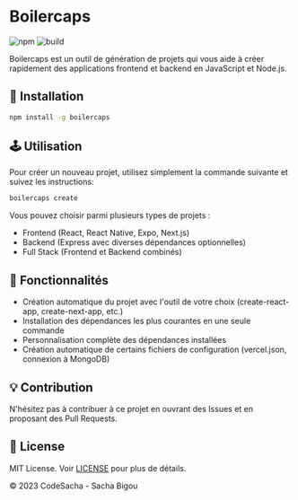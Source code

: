 # Boilercaps

![npm](https://img.shields.io/npm/v/boilercaps)
![build](https://img.shields.io/github/workflow/status/SBigz/Boilercaps/build)

Boilercaps est un outil de génération de projets qui vous aide à créer rapidement des applications frontend et backend en JavaScript et Node.js.

## 🚀 Installation

```bash
npm install -g boilercaps
```

## 🕹️ Utilisation

Pour créer un nouveau projet, utilisez simplement la commande suivante et suivez les instructions:

```bash
boilercaps create
```

Vous pouvez choisir parmi plusieurs types de projets :

- Frontend (React, React Native, Expo, Next.js)
- Backend (Express avec diverses dépendances optionnelles)
- Full Stack (Frontend et Backend combinés)

## 🔧 Fonctionnalités

- Création automatique du projet avec l'outil de votre choix (create-react-app, create-next-app, etc.)
- Installation des dépendances les plus courantes en une seule commande
- Personnalisation complète des dépendances installées
- Création automatique de certains fichiers de configuration (vercel.json, connexion à MongoDB)

## 💡 Contribution

N'hésitez pas à contribuer à ce projet en ouvrant des Issues et en proposant des Pull Requests.

## 📝 License

MIT License. Voir [LICENSE](./LICENSE) pour plus de détails.

© 2023 CodeSacha - Sacha Bigou